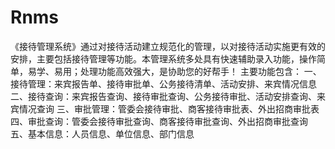 # Rnms
 《接待管理系统》通过对接待活动建立规范化的管理，以对接待活动实施更有效的安排，主要包括接待管理等功能。本管理系统多处具有快速辅助录入功能，操作简单，易学、易用；处理功能高效强大，是协助您的好帮手！ 主要功能包含： 一、接待管理：来宾报告单、接待审批单、公务接待清单、活动安排、来宾情况信息 二、接待查询：来宾报告查询、接待审批查询、公务接待审批、活动安排查询、来宾情况查询 三、审批管理：管委会接待审批、商客接待审批表、外出招商审批表 四、审批查询：管委会接待审批查询、商客接待审批查询、外出招商审批查询 五、基本信息：人员信息、单位信息、部门信息
